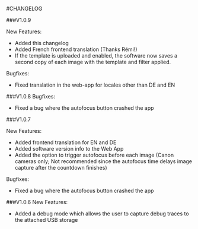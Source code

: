 #CHANGELOG

###V1.0.9

New Features:
- Added this changelog
- Added French frontend translation (Thanks Rémi!)
- If the template is uploaded and enabled, the software now saves a second copy of each image with the template and filter applied.

Bugfixes:
- Fixed translation in the web-app for locales other than DE and EN

###V1.0.8
Bugfixes:
- Fixed a bug where the autofocus button crashed the app

###V1.0.7

New Features:
- Added frontend translation for EN and DE
- Added software version info to the Web App
- Added the option to trigger autofocus before each image (Canon cameras only; Not recommended since the autofocus time delays image capture after the countdown finishes)

Bugfixes:
- Fixed a bug where the autofocus button crashed the app

###V1.0.6
New Features:

- Added a debug mode which allows the user to capture debug traces to the attached USB storage
